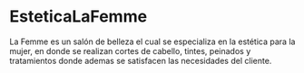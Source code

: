 # EsteticaLaFemme
La Femme es un salón de belleza el cual se especializa en la estética para la mujer, en donde se realizan cortes de cabello, tintes, peinados y tratamientos donde ademas se satisfacen las necesidades del cliente. 
